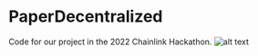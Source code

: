 # PaperDecentralized
Code for our project in the 2022 Chainlink Hackathon.
![alt text](https://github.com/WilK13/PaperDecentralized/blob/main/Logo.jpg?raw=true)
